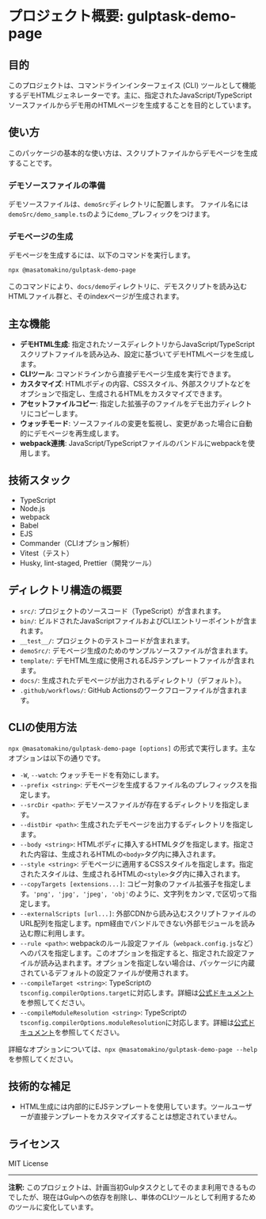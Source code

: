 # プロジェクト概要: gulptask-demo-page

## 目的

このプロジェクトは、コマンドラインインターフェイス (CLI) ツールとして機能するデモHTMLジェネレーターです。主に、指定されたJavaScript/TypeScriptソースファイルからデモ用のHTMLページを生成することを目的としています。

## 使い方

このパッケージの基本的な使い方は、スクリプトファイルからデモページを生成することです。

### デモソースファイルの準備

デモソースファイルは、`demoSrc`ディレクトリに配置します。
ファイル名には`demoSrc/demo_sample.ts`のように`demo_`プレフィックをつけます。

### デモページの生成

デモページを生成するには、以下のコマンドを実行します。

```bash
npx @masatomakino/gulptask-demo-page
```

このコマンドにより、`docs/demo`ディレクトリに、デモスクリプトを読み込むHTMLファイル群と、そのindexページが生成されます。

## 主な機能

- **デモHTML生成**: 指定されたソースディレクトリからJavaScript/TypeScriptスクリプトファイルを読み込み、設定に基づいてデモHTMLページを生成します。
- **CLIツール**: コマンドラインから直接デモページ生成を実行できます。
- **カスタマイズ**: HTMLボディの内容、CSSスタイル、外部スクリプトなどをオプションで指定し、生成されるHTMLをカスタマイズできます。
- **アセットファイルコピー**: 指定した拡張子のファイルをデモ出力ディレクトリにコピーします。
- **ウォッチモード**: ソースファイルの変更を監視し、変更があった場合に自動的にデモページを再生成します。
- **webpack連携**: JavaScript/TypeScriptファイルのバンドルにwebpackを使用します。

## 技術スタック

- TypeScript
- Node.js
- webpack
- Babel
- EJS
- Commander（CLIオプション解析）
- Vitest（テスト）
- Husky, lint-staged, Prettier（開発ツール）

## ディレクトリ構造の概要

- `src/`: プロジェクトのソースコード（TypeScript）が含まれます。
- `bin/`: ビルドされたJavaScriptファイルおよびCLIエントリーポイントが含まれます。
- `__test__/`: プロジェクトのテストコードが含まれます。
- `demoSrc/`: デモページ生成のためのサンプルソースファイルが含まれます。
- `template/`: デモHTML生成に使用されるEJSテンプレートファイルが含まれます。
- `docs/`: 生成されたデモページが出力されるディレクトリ（デフォルト）。
- `.github/workflows/`: GitHub Actionsのワークフローファイルが含まれます。

## CLIの使用方法

`npx @masatomakino/gulptask-demo-page [options]` の形式で実行します。主なオプションは以下の通りです。

- `-W`, `--watch`: ウォッチモードを有効にします。
- `--prefix <string>`: デモページを生成するファイル名のプレフィックスを指定します。
- `--srcDir <path>`: デモソースファイルが存在するディレクトリを指定します。
- `--distDir <path>`: 生成されたデモページを出力するディレクトリを指定します。
- `--body <string>`: HTMLボディに挿入するHTMLタグを指定します。指定された内容は、生成されるHTMLの`<body>`タグ内に挿入されます。
- `--style <string>`: デモページに適用するCSSスタイルを指定します。指定されたスタイルは、生成されるHTMLの`<style>`タグ内に挿入されます。
- `--copyTargets [extensions...]`: コピー対象のファイル拡張子を指定します。`'png', 'jpg', 'jpeg', 'obj'`のように、文字列をカンマ`,`で区切って指定します。
- `--externalScripts [url...]`: 外部CDNから読み込むスクリプトファイルのURL配列を指定します。npm経由でバンドルできない外部モジュールを読み込む際に利用します。
- `--rule <path>`: webpackのルール設定ファイル（`webpack.config.js`など）へのパスを指定します。このオプションを指定すると、指定された設定ファイルが読み込まれます。オプションを指定しない場合は、パッケージに内蔵されているデフォルトの設定ファイルが使用されます。
- `--compileTarget <string>`: TypeScriptの`tsconfig.compilerOptions.target`に対応します。詳細は[公式ドキュメント](https://www.typescriptlang.org/tsconfig/#target)を参照してください。
- `--compileModuleResolution <string>`: TypeScriptの`tsconfig.compilerOptions.moduleResolution`に対応します。詳細は[公式ドキュメント](https://www.typescriptlang.org/tsconfig/#moduleResolution)を参照してください。

詳細なオプションについては、`npx @masatomakino/gulptask-demo-page --help` を参照してください。

## 技術的な補足

- HTML生成には内部的にEJSテンプレートを使用しています。ツールユーザーが直接テンプレートをカスタマイズすることは想定されていません。

## ライセンス

MIT License

---

**注釈:** このプロジェクトは、計画当初Gulpタスクとしてそのまま利用できるものでしたが、現在はGulpへの依存を削除し、単体のCLIツールとして利用するためのツールに変化しています。
